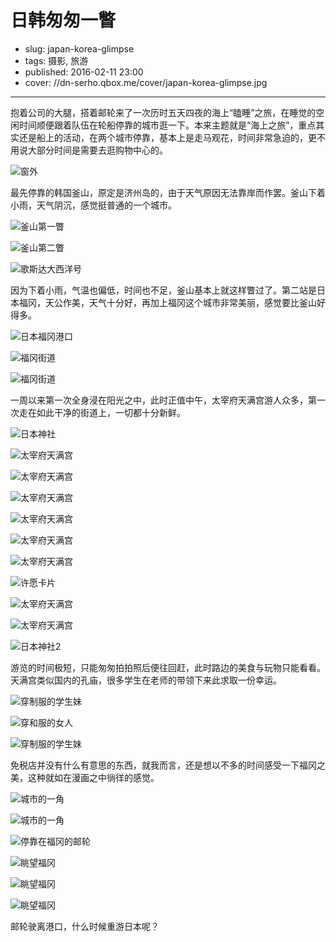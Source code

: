 # 日韩匆匆一瞥

- slug: japan-korea-glimpse
- tags: 摄影, 旅游
- published: 2016-02-11 23:00
- cover: //dn-serho.qbox.me/cover/japan-korea-glimpse.jpg

-------------------------

抱着公司的大腿，搭着邮轮来了一次历时五天四夜的海上“瞌睡”之旅，在睡觉的空闲时间顺便跟着队伍在轮船停靠的城市逛一下。本来主题就是“海上之旅”，重点其实还是船上的活动，在两个城市停靠，基本上是走马观花，时间非常急迫的，更不用说大部分时间是需要去逛购物中心的。

![窗外](//dn-serho.qbox.me/blog/20160211-6.jpg "睁眼看船外一成不变的风景")

最先停靠的韩国釜山，原定是济州岛的，由于天气原因无法靠岸而作罢。釜山下着小雨，天气阴沉，感觉挺普通的一个城市。

![釜山第一瞥](//dn-serho.qbox.me/blog/20160211-23.jpg "釜山第一瞥")

![釜山第二瞥](//dn-serho.qbox.me/blog/20160211-20.jpg)

![歌斯达大西洋号](//dn-serho.qbox.me/blog/20160211-22.jpg "停靠在港口的邮轮")

因为下着小雨，气温也偏低，时间也不足，釜山基本上就这样瞥过了。第二站是日本福冈，天公作美，天气十分好，再加上福冈这个城市非常美丽，感觉要比釜山好得多。

![日本福冈港口](//dn-serho.qbox.me/blog/20160211-4.jpg "日本第一印象")

![福冈街道](//dn-serho.qbox.me/blog/20160211-1.jpg)

![福冈街道](//dn-serho.qbox.me/blog/20160211-18.jpg)

一周以来第一次全身浸在阳光之中，此时正值中午，太宰府天满宫游人众多，第一次走在如此干净的街道上，一切都十分新鲜。

![日本神社](//dn-serho.qbox.me/blog/20160211-16.jpg)

![太宰府天满宫](//dn-serho.qbox.me/blog/20160211-11.jpg)

![太宰府天满宫](//dn-serho.qbox.me/blog/20160211-15.jpg)

![太宰府天满宫](//dn-serho.qbox.me/blog/20160211-14.jpg)

![太宰府天满宫](//dn-serho.qbox.me/blog/20160211-0.jpg)

![太宰府天满宫](//dn-serho.qbox.me/blog/20160211-19.jpg)

![太宰府天满宫](//dn-serho.qbox.me/blog/20160211-7.jpg)

![许愿卡片](//dn-serho.qbox.me/blog/20160211-2.jpg "这个桐原己沙家是开当铺的吗")

![太宰府天满宫](//dn-serho.qbox.me/blog/20160211-27.jpg)

![太宰府天满宫](//dn-serho.qbox.me/blog/20160211-9.jpg)

![日本神社2](//dn-serho.qbox.me/blog/20160211-17.jpg)

游览的时间极短，只能匆匆拍拍照后便往回赶，此时路边的美食与玩物只能看看。天满宫类似国内的孔庙，很多学生在老师的带领下来此求取一份幸运。

![穿制服的学生妹](//dn-serho.qbox.me/blog/20160211-8.jpg "穿制服的学生妹")

![穿和服的女人](//dn-serho.qbox.me/blog/20160211-24.jpg)

![穿制服的学生妹](//dn-serho.qbox.me/blog/20160211-26.jpg)

免税店并没有什么有意思的东西，就我而言，还是想以不多的时间感受一下福冈之美，这种就如在漫画之中徜徉的感觉。

![城市的一角](//dn-serho.qbox.me/blog/20160211-12.jpg)

![城市的一角](//dn-serho.qbox.me/blog/20160211-13.jpg)

![停靠在福冈的邮轮](//dn-serho.qbox.me/blog/20160211-3.jpg "远望邮轮")

![眺望福冈](//dn-serho.qbox.me/blog/20160211-5.jpg "到甲板上看看")

![眺望福冈](//dn-serho.qbox.me/blog/20160211-25.jpg)

![眺望福冈](//dn-serho.qbox.me/blog/20160211-10.jpg)

邮轮驶离港口，什么时候重游日本呢？


